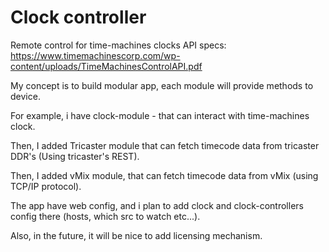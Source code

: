 # Clock controller
 Remote control for time-machines clocks
 API specs: https://www.timemachinescorp.com/wp-content/uploads/TimeMachinesControlAPI.pdf

 My concept is to build modular app, each module will provide methods to device.

 For example, i have clock-module - that can interact with time-machines clock.

 Then, I added Tricaster module that can fetch timecode data from tricaster DDR's (Using tricaster's REST).

 Then, I added vMix module, that can fetch timecode data from vMix (using TCP/IP protocol).

 The app have web config, and i plan to add clock and clock-controllers config there (hosts, which src to watch etc...).

 Also, in the future, it will be nice to add licensing mechanism.

 

